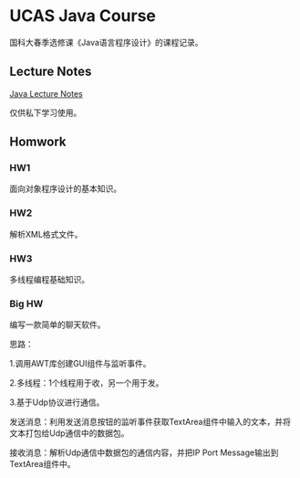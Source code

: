 # UCAS Java Course
国科大春季选修课《Java语言程序设计》的课程记录。
## Lecture Notes
[Java Lecture Notes](https://github.com/JShuffle/UCAS_Java_Homwork/tree/master/Lecture%20Notes)

仅供私下学习使用。
## Homwork
### HW1
面向对象程序设计的基本知识。
### HW2
解析XML格式文件。
### HW3
多线程编程基础知识。
### Big HW
编写一款简单的聊天软件。

思路：

1.调用AWT库创建GUI组件与监听事件。

2.多线程：1个线程用于收，另一个用于发。

3.基于Udp协议进行通信。

发送消息：利用发送消息按钮的监听事件获取TextArea组件中输入的文本，并将文本打包给Udp通信中的数据包。

接收消息：解析Udp通信中数据包的通信内容，并把IP Port Message输出到TextArea组件中。

